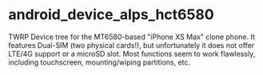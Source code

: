 # android_device_alps_hct6580
TWRP Device tree for the MT6580-based "iPhone XS Max" clone phone.
It features Dual-SIM (two physical cards!), but unfortunately it does not offer LTE/4G support or a microSD slot.
Most functions seem to work flawlessly, including touchscreen, mounting/wiping partitions, etc.
